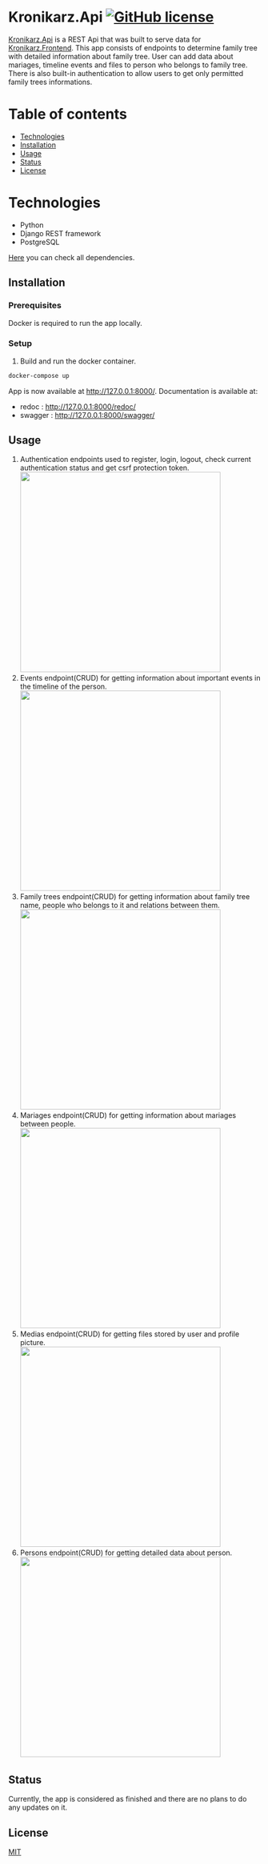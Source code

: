 # Kronikarz.Api [![GitHub license](https://img.shields.io/github/license/KronikarzIO/Kronikarz.Api)](https://github.com/KronikarzIO/Kronikarz.Api/blob/master/LICENSE)


[Kronikarz.Api](https://github.com/Blazevarjo/Pokedex.Api) is a REST Api that was built to serve data for [Kronikarz.Frontend](https://github.com/KronikarzIO/Frontend). This app consists of endpoints to determine family tree with detailed information about family tree. User can add data about mariages, timeline events and files to person who belongs to family tree. There is also built-in authentication to allow users to get only permitted family trees informations.

# Table of contents
- [Technologies](#technologies)
- [Installation](#installation)
- [Usage](#usage)
- [Status](#status)
- [License](#license)

# Technologies

- Python
- Django REST framework 
- PostgreSQL

[Here](requirements.txt) you can check all dependencies.

## Installation
### Prerequisites

Docker is required to run the app locally.

### Setup

1. Build and run the docker container.
```bash
docker-compose up
```
App is now available at http://127.0.0.1:8000/.
Documentation is available at: 
- redoc : http://127.0.0.1:8000/redoc/
- swagger : http://127.0.0.1:8000/swagger/

## Usage

1. Authentication endpoints used to register, login, logout, check current authentication status and get csrf protection token. <br/>
<img src="https://user-images.githubusercontent.com/46849151/125165080-ae904800-e195-11eb-85c7-864191e516c7.png" width=400/> <br/>
2. Events endpoint(CRUD) for getting information about important events in the timeline of the person. <br/>
<img src="https://user-images.githubusercontent.com/46849151/125165112-d8496f00-e195-11eb-8816-a82dd003934c.png" width=400/> <br/>
3. Family trees endpoint(CRUD) for getting information about family tree name, people who belongs to it and relations between them. <br/>
<img src="https://user-images.githubusercontent.com/46849151/125165121-e13a4080-e195-11eb-996c-d65d07cca393.png" width=400/> <br/>
4. Mariages endpoint(CRUD) for getting information about mariages between people. <br/>
<img src="https://user-images.githubusercontent.com/46849151/125165127-eac3a880-e195-11eb-8474-582d89e18b39.png" width=400/> <br/>
5. Medias endpoint(CRUD) for getting files stored by user and profile picture. <br/>
<img src="https://user-images.githubusercontent.com/46849151/125165138-f44d1080-e195-11eb-9f0c-34ab8c83930e.png" width=400/> <br/>
6. Persons endpoint(CRUD) for getting detailed data about person. <br/>
<img src="https://user-images.githubusercontent.com/46849151/125165145-fdd67880-e195-11eb-91bc-a17666f18fec.png" width=400/> <br/>

## Status

Currently, the app is considered as finished and there are no plans to do any updates on it.

## License

[MIT](LICENSE)


